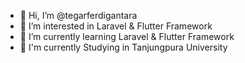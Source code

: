 - 👋 Hi, I’m @tegarferdigantara
- 👀 I’m interested in Laravel & Flutter Framework
- 🌱 I’m currently learning Laravel & Flutter Framework
- 🌱 I'm currently Studying in Tanjungpura University

<!---
tegarferdigantara/tegarferdigantara is a ✨ special ✨ repository because its `README.md` (this file) appears on your GitHub profile.
You can click the Preview link to take a look at your changes.
--->
